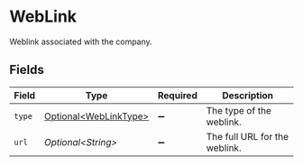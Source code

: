 # WebLink

Weblink associated with the company.


## Fields

| Field                                                        | Type                                                         | Required                                                     | Description                                                  |
| ------------------------------------------------------------ | ------------------------------------------------------------ | ------------------------------------------------------------ | ------------------------------------------------------------ |
| `type`                                                       | [Optional\<WebLinkType>](../../models/shared/WebLinkType.md) | :heavy_minus_sign:                                           | The type of the weblink.                                     |
| `url`                                                        | *Optional\<String>*                                          | :heavy_minus_sign:                                           | The full URL for the weblink.                                |